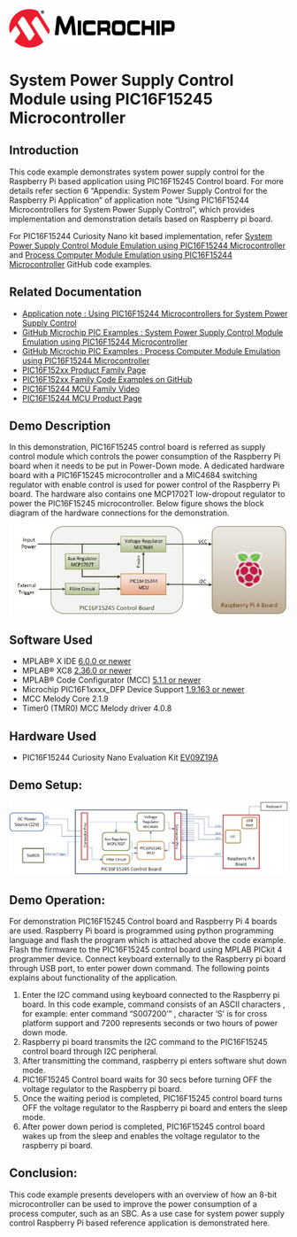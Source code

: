 <!-- Please do not change this html logo with link -->
<a href="https://www.microchip.com" rel="nofollow"><img src="images/microchip.png" alt="MCHP" width="300"/></a>

# System Power Supply Control Module using PIC16F15245 Microcontroller

## Introduction

This code example demonstrates system power supply control for the Raspberry Pi based application using PIC16F15245 Control board. For more details refer section 6 “Appendix: System Power Supply Control for the Raspberry Pi Application” of application note “Using PIC16F15244 Microcontrollers for System Power Supply Control”, which provides implementation and demonstration details based on Raspberry pi board.

For PIC16F15244 Curiosity Nano kit based implementation, refer [System Power Supply Control Module Emulation using PIC16F15244 Microcontroller](https://github.com/microchip-pic-avr-examples/pic16f15244-cnano-system-power-supply-control-module-mplab-mcc) and [Process Computer Module Emulation using PIC16F15244 Microcontroller](https://github.com/microchip-pic-avr-examples/pic16f15244-cnano-system-power-supply-control-sbc-mplab-mcc) GitHub code examples. 

## Related Documentation

- [Application note : Using PIC16F15244 Microcontrollers for System Power Supply Control]( https://www.microchip.com/DS00004121)
- [GitHub Microchip PIC Examples : System Power Supply Control Module Emulation using PIC16F15244 Microcontroller](https://github.com/microchip-pic-avr-examples/pic16f15244-cnano-system-power-supply-control-module-mplab-mcc)
- [GitHub Microchip PIC Examples : Process Computer Module Emulation using PIC16F15244 Microcontroller](https://github.com/microchip-pic-avr-examples/pic16f15244-cnano-system-power-supply-control-sbc-mplab-mcc)
- [PIC16F152xx Product Family Page](https://www.microchip.com/en-us/products/microcontrollers-and-microprocessors/8-bit-mcus/pic-mcus/pic16f15244)
- [PIC16F152xx Family Code Examples on GitHub](https://github.com/microchip-pic-avr-examples?q=pic16f15244&type=&language=&sort=)
- [PIC16F15244 MCU Family Video](https://www.youtube.com/watch?v=nHLv3Th-o-s)
- [PIC16F15244 MCU Product Page](https://www.microchip.com/en-us/product/PIC16F15244)

## Demo Description

In this demonstration, PIC16F15245 control board is referred as supply control module which controls the power consumption of the Raspberry Pi board when it needs to be put in Power-Down mode. A dedicated hardware board with a PIC16F15245 microcontroller and a MIC4684 switching regulator with enable control is used for power control of the Raspberry Pi board. The hardware also contains one MCP1702T low-dropout regulator to power the PIC16F15245 microcontroller. Below figure shows the block diagram of the hardware connections for the demonstration.

<p align="center">
  <img width=auto height=auto src="images/blockdiagram.jpg">
</p>

## Software Used

- MPLAB® X IDE [6.0.0 or newer](http://www.microchip.com/mplab/mplab-x-ide)
- MPLAB® XC8 [2.36.0 or newer](http://www.microchip.com/mplab/compilers)
- MPLAB® Code Configurator (MCC) [5.1.1 or newer](https://www.microchip.com/mplab/mplab-code-configurator)
- Microchip PIC16F1xxxx_DFP Device Support [1.9.163 or newer](https://packs.download.microchip.com)
- MCC Melody Core 2.1.9
- Timer0 (TMR0) MCC Melody driver 4.0.8


## Hardware Used

- PIC16F15244 Curiosity Nano Evaluation Kit [EV09Z19A](https://www.microchip.com/en-us/development-tool/EV09Z19A)

## Demo Setup:

<p align="center">
  <img width=auto height=auto src="images/demo-setup.jpg">
</p>

## Demo Operation:

For demonstration PIC16F15245 Control board and Raspberry Pi 4 boards are used. Raspberry Pi board is programmed using python programming language and flash the program which is attached above the code example. Flash the firmware to the PIC16F15245 control board using MPLAB PICkit 4 programmer device. Connect keyboard externally to the Raspberry pi board through USB port, to enter power down command. The following points explains about functionality of the application.
1.	Enter the I2C command using keyboard connected to the Raspberry pi board. In this code example, command consists of an ASCII characters , for example: enter command  “S007200’” , character ‘S’ is for cross platform support and 7200 represents seconds or two hours of power down mode.
2.	Raspberry pi board transmits the I2C command to the PIC16F15245 control board through I2C peripheral.
3.	After transmitting the command, raspberry pi enters software shut down mode. 
4.	PIC16F15245 Control board waits for 30 secs before turning OFF the voltage regulator to the Raspberry pi board. 
5.	Once the waiting period is completed, PIC16F15245 control board turns OFF the voltage regulator to the Raspberry pi board and enters the sleep mode.
6.	After power down period is completed, PIC16F15245 control board wakes up from the sleep and enables the voltage regulator to the raspberry pi board.


## Conclusion:

This code example presents developers with an overview of how an 8-bit microcontroller can be used to improve the power consumption of a process computer, such as an SBC. As a use case for system power supply control Raspberry Pi based reference application is demonstrated here. 


 
